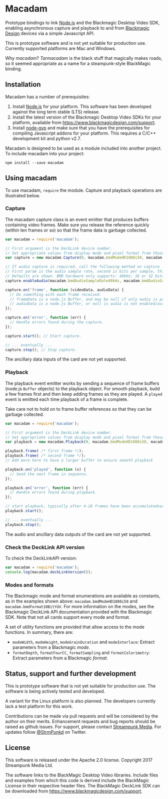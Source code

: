 # Macadam

Prototype bindings to link [Node.js](http://nodejs.org/) and the Blackmagic Desktop Video SDK, enabling asynchronous capture and playback to and from [Blackmagic Design](https://www.blackmagicdesign.com/) devices via a simple Javascript API.

This is prototype software and is not yet suitable for production use. Currently supported platforms are Mac and Windows.

Why _macadam_? _Tarmacadam_ is the black stuff that magically makes roads, so it seemed appropriate as a name for a steampunk-style BlackMagic binding.

## Installation

Macadam has a number of prerequisites:

1. Install [Node.js](http://nodejs.org/) for your platform. This software has been developed against the long term stable (LTS) release.
2. Install the latest version of the Blackmagic Desktop Video SDKs for your platform, available from https://www.blackmagicdesign.com/support.
3. Install [node-gyp](https://github.com/nodejs/node-gyp) and make sure that you have the prerequisites for compiling Javascript addons for your platform. This requires a C/C++ development kit and python v2.7.

Macadam is designed to be used as a module included into another project. To include macadam into your project:

    npm install --save macadam

## Using macadam

To use macadam, `require` the module. Capture and playback operations are illustrated below.

### Capture

The macadam capture class is an event emitter that produces buffers containing video frames. Make sure you release the reference quickly (within ten frames or so) so that the frame data is garbage collected.

```javascript
var macadam = require('macadam');

// First argument is the DeckLink device number.
// Set appropriate values from display mode and pixel format from those macadam provides.
var capture = new macadam.Capture(0, macadam.bmdModeHD1080i50, macadam.bmdFormat10BitYUV);

// If audio capture is required, call the following method on capture
// First param is the audio sample rate, second is bits per sample, third in number of channels
// Defaults are shown. BMD hardware only supports: 48kHz; 16 or 32 bits; 2, 8 or 16 channels.
capture.enableAudio(macadam.bmdAudioSampleRate48kHz, macadam.bmdAudioSampleType16bitInteger, 2);

capture.on('frame', function (videoData, audioData) {
  // Do something with each frame received.
  // frameData is a node.js Buffer, and may be null if only audio is provided
  // audioData is a node.js Buffer, or null is audio is not enabled/available
});

capture.on('error', function (err) {
  // Handle errors found during the capture.
});

capture.start(); // Start capture.

// ... eventually ...
capture.stop(); // Stop capture.
```

The ancillary data inputs of the card are not yet supported.

### Playback

The playback event emitter works by sending a sequence of frame buffers (node.js `Buffer` objects) to the playback object. For smooth playback, build a few frames first and then keep adding frames as they are played. A `played` event is emitted each time playback of a frame is complete.

Take care not to hold on to frame buffer references so that they can be garbage collected.

``` javascript
var macadam = require('macadam');

// First argument is the DeckLink device number.
// Set appropriate values from display mode and pixel format from those macadam provides.
var playback = new macadam.Playback(0, macadam.bmdModeHD1080i50, macadam.bmdFormat10BitYUV);

playback.frame( /* first frame */);
playback.frame( /* second frame */);
// Add more here to have a larger buffer to ensure smooth playback

playback.on('played', function (x) {
  // Send the next frame in sequence.
});

playback.on('error', function (err) {
  // Handle errors found during playback.
});

// start playback, typically after 4-10 frames have been accumulatedvar
playback.start();

// ... eventually ...
playback.stop();
```

The audio and ancillary data outputs of the card are not yet supported.

### Check the DeckLink API version

To check the DeckLinkAPI version:

```javascript
var macadam = require('macadam');
console.log(macadam.deckLinkVersion());
```

### Modes and formats

The Blackmagic mode and format enumerations are available as constants, as in the examples
shown above: `macadam.bmdModeHD1080i50` and `macadam.bmdFormat10BitYUV`. For more
information on the modes, see the Blackmagic DeckLink API documentation provided
with the Blackmagic SDK. Note that not all cards support every mode and format.

A set of utility functions are provided that allow access to the mode functions.
In summary, there are:

* `modeWidth`, `modeHeight`, `modeGrainDuration` and `modeInterlace`: Extract
  parameters from a Blackmagic _mode_.
* `formatDepth`, `formatFourCC`, `formatSampling` and `formatColorimetry`: Extract
  parameters from a Blackmagic _format_.

## Status, support and further development

This is prototype software that is not yet suitable for production use. The software is being actively tested and developed.

A variant for the Linux platform is also planned. The developers currently lack a test platform for this work.

Contributions can be made via pull requests and will be considered by the author on their merits. Enhancement requests and bug reports should be raised as github issues. For support, please contact [Streampunk Media](http://www.streampunk.media/). For updates follow [@StrmPunkd](https://twitter.com/StrmPunkd) on Twitter.

## License

This software is released under the Apache 2.0 license. Copyright 2017 Streampunk Media Ltd.

The software links to the BlackMagic Desktop Video libraries. Include files and examples from which this code is derived include the BlackMagic License in their respective header files. The BlackMagic DeckLink SDK can be downloaded from https://www.blackmagicdesign.com/support.
